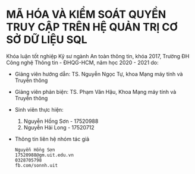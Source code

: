 # MÃ HÓA VÀ KIỂM SOÁT QUYỀN TRUY CẬP TRÊN HỆ QUẢN TRỊ CƠ SỞ DỮ LIỆU SQL

Khóa luận tốt nghiệp Kỹ sư ngành An toàn thông tin, khóa 2017, Trường ĐH Công nghệ Thông tin - ĐHQG-HCM, năm học 2020 - 2021 do:
- Giảng viên hướng dẫn: TS. Nguyễn Ngọc Tự, khoa Mạng máy tính và Truyền thông
- Giảng viên phản biện: TS. Phạm Văn Hậu, Khoa Mạng máy tính và Truyền thông
- Sinh viên thực hiện:
    1. Nguyễn Hồng Sơn - 17520988
    2. Nguyễn Hải Long - 17520712

- Thông tin liên hệ nhóm tác giả
    ```
    Nguyễn Hồng Sơn
    17520988@gm.uit.edu.vn
    0328705798
    fb.com/sonnh.uit
    ```